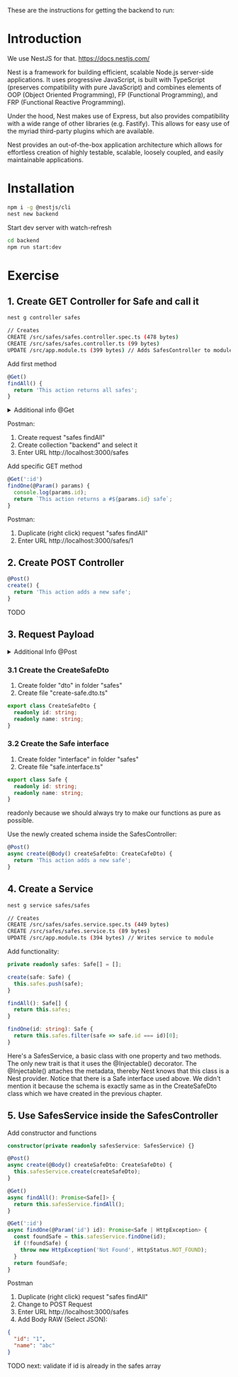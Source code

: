 These are the instructions for getting the backend to run:

# Introduction

We use NestJS for that.
https://docs.nestjs.com/

Nest is a framework for building efficient, scalable Node.js server-side applications. It uses progressive JavaScript, is built with TypeScript (preserves compatibility with pure JavaScript) and combines elements of OOP (Object Oriented Programming), FP (Functional Programming), and FRP (Functional Reactive Programming).

Under the hood, Nest makes use of Express, but also provides compatibility with a wide range of other libraries (e.g. Fastify). This allows for easy use of the myriad third-party plugins which are available.

Nest provides an out-of-the-box application architecture which allows for effortless creation of highly testable, scalable, loosely coupled, and easily maintainable applications.

# Installation

```bash
npm i -g @nestjs/cli
nest new backend
```

Start dev server with watch-refresh

```bash
cd backend
npm run start:dev
```

# Exercise

## 1. Create GET Controller for Safe and call it

```bash
nest g controller safes
```

```bash
// Creates
CREATE /src/safes/safes.controller.spec.ts (478 bytes)
CREATE /src/safes/safes.controller.ts (99 bytes)
UPDATE /src/app.module.ts (399 bytes) // Adds SafesController to module
```

Add first method

```typescript
@Get()
findAll() {
  return 'This action returns all safes';
}
```

<details><summary>Additional info @Get</summary>
The @Get() decorator before the findAll() method tells Nest to create an endpoint for this particular route path and map every corresponding request to this handler. Since we've declared a prefix for every route ( safes), Nest will map every /safesGET request to this method.

When a GET request is made to this endpoint, Nest will now return a 200 status code and the serialized JSON response, which in this case just an empty array. Why does that happen? Generally, we distinguish two different approaches to manipulate responses:

</details>

Postman:

1. Create request "safes findAll"
2. Create collection "backend" and select it
3. Enter URL http://localhost:3000/safes

Add specific GET method

```typescript
@Get(':id')
findOne(@Param() params) {
  console.log(params.id);
  return `This action returns a #${params.id} safe`;
}
```

Postman:

1. Duplicate (right click) request "safes findAll"
2. Enter URL http://localhost:3000/safes/1

## 2. Create POST Controller

```typescript
@Post()
create() {
  return 'This action adds a new safe';
}
```

TODO

## 3. Request Payload

<details><summary>Additional Info @Post</summary>
Our previous example of the POST route handler didn't accept any client params. Let's fix this by adding the @Body() argument here.

But first (if you use TypeScript), we need to determine the DTO (Data Transfer Object) schema. A DTO is an object that defines how the data will be sent over the network. We could determine the DTO schema by using TypeScript interfaces, or by simple classes. Surprisingly, we recommend using classes here. Why? Classes are part of the JavaScript ES6 standard, and therefore they represent plain functions. On the other hand, since TypeScript interfaces are removed during the transpilation, Nest can't refer to them. This is important because features such as Pipes enable additional possibilities when they have access to the metatype of the variable.

</details>

### 3.1 Create the CreateSafeDto

1. Create folder "dto" in folder "safes"
2. Create file "create-safe.dto.ts"

```typescript
export class CreateSafeDto {
  readonly id: string;
  readonly name: string;
}
```

### 3.2 Create the Safe interface

1. Create folder "interface" in folder "safes"
2. Create file "safe.interface.ts"

```typescript
export class Safe {
  readonly id: string;
  readonly name: string;
}
```

readonly because we should always try to make our functions as pure as possible.

Use the newly created schema inside the SafesController:

```typescript
@Post()
async create(@Body() createSafeDto: CreateCafeDto) {
  return 'This action adds a new safe';
}
```

## 4. Create a Service

```bash
nest g service safes/safes
```

```bash
// Creates
CREATE /src/safes/safes.service.spec.ts (449 bytes)
CREATE /src/safes/safes.service.ts (89 bytes)
UPDATE /src/app.module.ts (394 bytes) // Writes service to module
```

Add functionality:

```typescript
private readonly safes: Safe[] = [];

create(safe: Safe) {
  this.safes.push(safe);
}

findAll(): Safe[] {
  return this.safes;
}

findOne(id: string): Safe {
  return this.safes.filter(safe => safe.id === id)[0];
}
```

Here's a SafesService, a basic class with one property and two methods. The only new trait is that it uses the @Injectable() decorator. The @Injectable() attaches the metadata, thereby Nest knows that this class is a Nest provider. Notice that there is a Safe interface used above. We didn't mention it because the schema is exactly same as in the CreateSafeDto class which we have created in the previous chapter.

## 5. Use SafesService inside the SafesController

Add constructor and functions

```typescript
constructor(private readonly safesService: SafesService) {}

@Post()
async create(@Body() createSafeDto: CreateSafeDto) {
  this.safesService.create(createSafeDto);
}

@Get()
async findAll(): Promise<Safe[]> {
  return this.safesService.findAll();
}

@Get(':id')
async findOne(@Param('id') id): Promise<Safe | HttpException> {
  const foundSafe = this.safesService.findOne(id);
  if (!foundSafe) {
    throw new HttpException('Not Found', HttpStatus.NOT_FOUND);
  }
  return foundSafe;
}
```

Postman

1. Duplicate (right click) request "safes findAll"
2. Change to POST Request
3. Enter URL http://localhost:3000/safes
4. Add Body RAW (Select JSON):

```json
{
  "id": "1",
  "name": "abc"
}
```

TODO next: validate if id is already in the safes array
